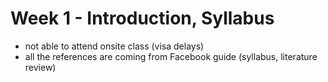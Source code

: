 # Week 1 - Introduction, Syllabus

* not able to attend onsite class (visa delays)
* all the references are coming from Facebook guide (syllabus, literature review)

